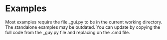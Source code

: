 # Examples
Most examples require the file _gui.py to be in the current working directory.  
The standalone examples may be outdated. You can update by copying the full code from the _guy.py file and replacing on the .cmd file.
